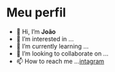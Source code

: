 # Meu perfil
- 👋 Hi, I’m **João**
- 👀 I’m interested in ...
- 🌱 I’m currently learning ...
- 💞️ I’m looking to collaborate on ...
- 📫 How to reach me ...[intagram](https://intagram.com/joao_vitormwm?igshid=YmMYMTA2M2Y)

<!---
vikingnegro/vikingnegro is a ✨ special ✨ repository because its `README.md` (this file) appears on your GitHub profile.
You can click the Preview link to take a look at your changes.
--->
